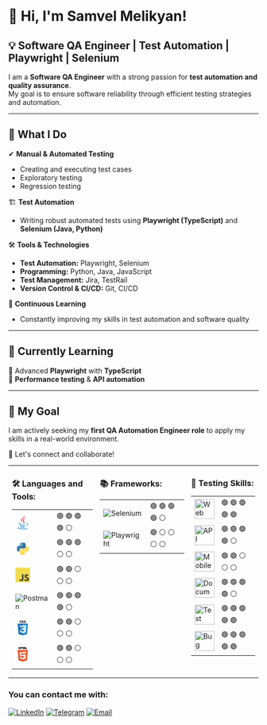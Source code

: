 # 👋 Hi, I'm Samvel Melikyan!  

## 💡 Software QA Engineer | Test Automation | Playwright | Selenium 

I am a **Software QA Engineer** with a strong passion for **test automation and quality assurance**.  
My goal is to ensure software reliability through efficient testing strategies and automation.  

---

## 🔹 What I Do  

✔ **Manual & Automated Testing**  
- Creating and executing test cases  
- Exploratory testing  
- Regression testing  

🏗 **Test Automation**  
- Writing robust automated tests using **Playwright (TypeScript)** and **Selenium (Java, Python)**  

🛠 **Tools & Technologies**  
- **Test Automation:** Playwright, Selenium  
- **Programming:** Python, Java, JavaScript
- **Test Management:** Jira, TestRail  
- **Version Control & CI/CD:** Git, CI/CD  

🚀 **Continuous Learning**  
- Constantly improving my skills in test automation and software quality  

---

## 🌱 Currently Learning  

🔹 Advanced **Playwright** with **TypeScript**  
🔹 **Performance testing** & **API automation**  

---

## 🎯 My Goal  

I am actively seeking my **first QA Automation Engineer role** to apply my skills in a real-world environment.  

💬 Let's connect and collaborate!  


<table>
  <tr>
    <td valign="top">
      <h3 align="left">🛠 Languages and Tools:</h3>
      <table>
        <tr>
          <td><img src="https://raw.githubusercontent.com/devicons/devicon/master/icons/java/java-original.svg" alt="Java" width="30" height="30" title="Java"/></td>
          <td>🟢 🟢 🟢 🟢 ⚪</td>
        </tr>
        <tr>
          <td><img src="https://raw.githubusercontent.com/devicons/devicon/master/icons/python/python-original.svg" alt="Python" width="30" height="30" title="Python"/></td>
          <td>🟢 🟢 🟢 ⚪ ⚪</td>
        </tr>
        <tr>
          <td><img src="https://raw.githubusercontent.com/devicons/devicon/master/icons/javascript/javascript-original.svg" alt="JavaScript" width="30" height="30" title="JavaScript"/></td>
          <td>🟢 🟢 ⚪ ⚪ ⚪</td>
        </tr>
        <tr>
          <td><img src="https://www.vectorlogo.zone/logos/getpostman/getpostman-icon.svg" alt="Postman" width="30" height="30" title="Postman"/></td>
          <td>🟢 🟢 🟢 🟢 ⚪</td>
        </tr>
        <tr>
          <td><img src="https://raw.githubusercontent.com/devicons/devicon/master/icons/css3/css3-original-wordmark.svg" alt="CSS" width="30" height="30" title="CSS"/></td>
          <td>🟢 🟢 ⚪ ⚪ ⚪</td>
        </tr>
        <tr>
          <td><img src="https://raw.githubusercontent.com/devicons/devicon/master/icons/html5/html5-original-wordmark.svg" alt="HTML" width="30" height="30" title="HTML"/></td>
          <td>🟢 🟢 ⚪ ⚪ ⚪</td>
        </tr>
      </table>
    </td>
    <td valign="top">
      <h3 align="left">📚 Frameworks:</h3>
      <table>
        <tr>
          <td><img src="https://raw.githubusercontent.com/detain/svg-logos/780f25886640cef088af994181646db2f6b1a3f8/svg/selenium-logo.svg" alt="Selenium" width="30" height="30" title="Selenium"/></td>
          <td>🟢 🟢 🟢 🟢 ⚪</td>
        </tr>
        <tr>
          <td><img src="https://media.licdn.com/dms/image/v2/D5612AQFeUcKQu3LICg/article-cover_image-shrink_600_2000/article-cover_image-shrink_600_2000/0/1721876592322?e=2147483647&v=beta&t=8Z-dMuFDmPsdNMVLvqDgbqtxAeEz4GWwHcaQQxLTzlc" alt="Playwright" width="30" height="30" title="Playwright"/></td>
          <td>🟢 ⚪ ⚪ ⚪ ⚪</td>
        </tr>
      </table>
    </td>
    <td valign="top">
      <h3 align="left">🔎 Testing Skills:</h3>
      <table>
        <tr>
          <td><img src="https://static.vecteezy.com/system/resources/previews/015/337/689/non_2x/web-icon-web-sign-free-png.png" width="40" height="40" title="Web Testing"/></td>
          <td>🟢 🟢 🟢 🟢 🟢</td>
        </tr>
        <tr>
          <td><img src="https://tse2.mm.bing.net/th?id=OIP.ARb9cDARSeZHjlMtKX6xbAHaHa&pid=Api&P=0&h=220" width="40" height="40" title="API Testing"/></td>
          <td>🟢 🟢 🟢 🟢 ⚪</td>
        </tr>
        <tr>
          <td><img src="https://cdn-icons-png.flaticon.com/512/4477/4477610.png" width="40" height="40" title="Mobile Testing"/></td>
          <td>🟢 🟢 ⚪ ⚪ ⚪</td>
        </tr>
        <tr>
          <td><img src="https://cdn-icons-png.flaticon.com/512/6747/6747196.png" width="40" height="40" title="Documentation"/></td>
          <td>🟢 🟢 🟢 🟢 ⚪</td>
        </tr>
        <tr>
          <td><img src="https://cdn-icons-png.flaticon.com/512/160/160085.png" width="40" height="40" title="Test Case Design"/></td>
          <td>🟢 🟢 🟢 🟢 🟢</td>
        </tr>
        <tr>
          <td><img src="https://static.thenounproject.com/png/522353-200.png" width="40" height="40" title="Bug Reporting"/></td>
          <td>🟢 🟢 🟢 🟢 🟢</td>
        </tr>
      </table>
    </td>
  </tr>
</table>

<h3 align="left">You can contact me with:</h3>
<div align="left">
  <a href="https://www.linkedin.com/in/samvel-melikyan-qa/">
    <img src="https://raw.githubusercontent.com/maurodesouza/profile-readme-generator/master/src/assets/icons/social/linkedin/default.svg" width="52" height="40" alt="LinkedIn" title="LinkedIn"/></a>
  <a href="https://t.me/MelikyanSamvel">
    <img src="https://raw.githubusercontent.com/maurodesouza/profile-readme-generator/master/src/assets/icons/social/telegram/default.svg" width="52" height="40" alt="Telegram" title="Telegram"/></a>
  <a href="mailto:samvel.melikyan.eng@gmail.com" target="_blank" rel="noopener noreferrer">
    <img src="https://cdn-icons-png.flaticon.com/512/281/281769.png" width="52" height="40" alt="Email" title="Email"/></a>
</div>
